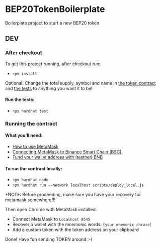 # BEP20TokenBoilerplate
Boilerplate project to start a new BEP20 token

## DEV

### After checkout

To get this project running, after checkout run:

- `npm install`

Optional: Change the total supply, symbol and name in [the token contract](./contracts/Token.sol) and [the tests](./test/token-test.js) to anything you want it to be! 

#### Run the tests:

- `npx hardhat test`
  
### Running the contract

#### What you'll need:

- [How to use MetaMask](https://academy.binance.com/en/articles/how-to-use-metamask)
- [Connecting MetaMask to Binance Smart Chain (BSC)](https://academy.binance.com/nl/articles/connecting-metamask-to-binance-smart-chain)
- [Fund your wallet address with (testnet) BNB](https://testnet.binance.org/faucet-smart)

#### To run the contract locally:

- `npx hardhat node`
- `npx hardhat run --network localhost scripts/deploy_local.js`
  


*NOTE: Before proceeding, make sure you have your recovery for metamask somewhere!!!

Then open Chrome with MetaMask installed.

- Connect MetaMask to `Localhost 8545`
- Recover a wallet with the mnemonic words: `[your mnemonic phrase]`
- Add a custom token with the token address on your clipboard

Done! Have fun sending TOKEN around :-) 